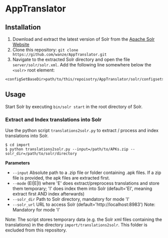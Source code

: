 # AppTranslator

## Installation

1. Download and extract the latest version of Solr from the [Apache Solr Website](http://lucene.apache.org/solr/)
2. Clone this repository: `git clone https://github.com/wanze/AppTranslator.git`
3. Navigate to the extracted Solr directory and open the file `server/solr/solr.xml`. Add the following line somewhere below the `<solr>` root element: 
```
<configSetBaseDir>path/to/this/repoisotry/AppTranslator/solr/configsets</configSetBaseDir>
```

## Usage

Start Solr by executing `bin/solr start` in the root directory of Solr.

### Extract and Index translations into Solr
Use the python script `translations2solr.py` to extract / process and index translations into Solr.

```
$ cd import
$ python translations2solr.py --input=/path/to/APKs.zip --solr_dir=/path/to/solr/directory
```

**Parameters**
* `--input` Absolute path to a .zip file or folder containing .apk files. If a zip file is provided, the apk files are extracted first.
* `--mode` (EI|E|I) where 'E' does extract/preprocess translations and store them temporary; 'I' does index them into Solr (default='EI', meaning extract first AND index afterwards)
* `--solr_dir` Path to Solr directory, mandatory for mode 'I'
* `--solr_url` URL to access Solr (default='http://localhost:8983') Note: Mandatory for mode 'I'

Note: The script stores temporary data (e.g. the Solr xml files containing the translations) in the directory `import/translations2solr`. This folder is excluded from this repository.
